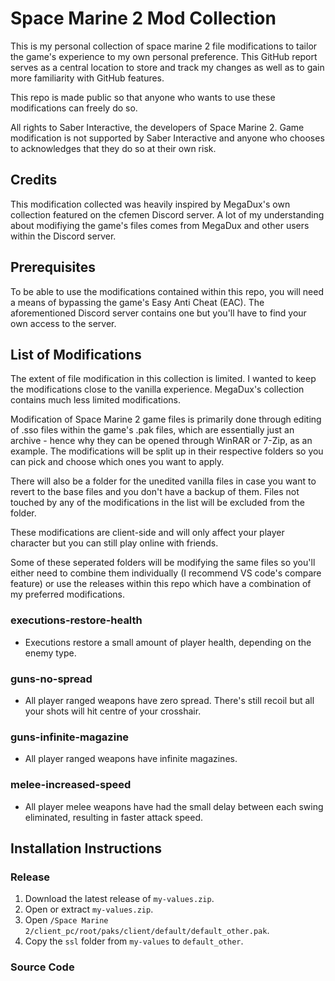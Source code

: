 # Space Marine 2 Mod Collection
This is my personal collection of space marine 2 file modifications to tailor the game's experience to my own personal preference. This GitHub report serves as a central location to store and track my changes as well as to gain more familiarity with GitHub features.

This repo is made public so that anyone who wants to use these modifications can freely do so.

All rights to Saber Interactive, the developers of Space Marine 2. Game modification is not supported by Saber Interactive and anyone who chooses to acknowledges that they do so at their own risk.

## Credits
This modification collected was heavily inspired by MegaDux's own collection featured on the cfemen Discord server. A lot of my understanding about modifiying the game's files comes from MegaDux and other users within the Discord server.

## Prerequisites
To be able to use the modifications contained within this repo, you will need a means of bypassing the game's Easy Anti Cheat (EAC). The aforementioned Discord server contains one but you'll have to find your own access to the server.

## List of Modifications
The extent of file modification in this collection is limited. I wanted to keep the modifications close to the vanilla experience. MegaDux's collection contains much less limited modifications.

Modification of Space Marine 2 game files is primarily done through editing of .sso files within the game's .pak files, which are essentially just an archive - hence why they can be opened through WinRAR or 7-Zip, as an example. The modifications will be split up in their respective folders so you can pick and choose which ones you want to apply.

There will also be a folder for the unedited vanilla files in case you want to revert to the base files and you don't have a backup of them. Files not touched by any of the modifications in the list will be excluded from the folder.

These modifications are client-side and will only affect your player character but you can still play online with friends.

Some of these seperated folders will be modifying the same files so you'll either need to combine them individually (I recommend VS code's compare feature) or use the releases within this repo which have a combination of my preferred modifications.

### executions-restore-health
- Executions restore a small amount of player health, depending on the enemy type.

### guns-no-spread
- All player ranged weapons have zero spread. There's still recoil but all your shots will hit centre of your crosshair.

### guns-infinite-magazine
- All player ranged weapons have infinite magazines.

### melee-increased-speed
- All player melee weapons have had the small delay between each swing eliminated, resulting in faster attack speed.

## Installation Instructions
### Release
1. Download the latest release of ```my-values.zip```.
2. Open or extract ```my-values.zip```.
3. Open ```/Space Marine 2/client_pc/root/paks/client/default/default_other.pak```.
4. Copy the ```ssl``` folder from ```my-values``` to ```default_other```.

### Source Code